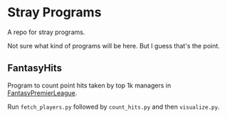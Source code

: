 # Stray Programs 

A repo for stray programs. 

Not sure what kind of programs will be here. But I guess that's the point.


## FantasyHits

Program to count point hits taken by top 1k managers in [FantasyPremierLeague](fantasy.premierleague.com).

Run `fetch_players.py` followed by `count_hits.py` and then `visualize.py`. 
